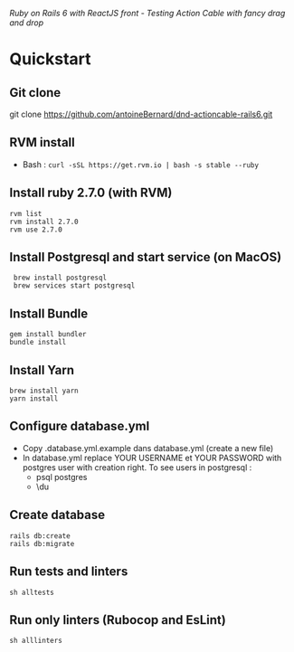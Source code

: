 *Ruby on Rails 6 with ReactJS front - Testing Action Cable with fancy drag and drop*

 Quickstart
====================

Git clone
---------
git clone https://github.com/antoineBernard/dnd-actioncable-rails6.git

RVM install
---------

* Bash : `curl -sSL https://get.rvm.io | bash -s stable --ruby`

Install ruby 2.7.0 (with RVM)
---------
	rvm list
	rvm install 2.7.0
	rvm use 2.7.0

Install Postgresql and start service (on MacOS)
---------
     brew install postgresql
     brew services start postgresql

Install Bundle
---------
	gem install bundler
	bundle install

Install Yarn
---------
	brew install yarn
	yarn install


Configure database.yml
---------
* Copy .database.yml.example dans database.yml (create a new file)
* In database.yml replace YOUR USERNAME et YOUR PASSWORD with postgres user with creation right.
  To see users in postgresql :
    - psql postgres
    - \du

Create database
---------
    rails db:create
    rails db:migrate

Run tests and linters
---------
    sh alltests

Run only linters (Rubocop and EsLint)
---------
    sh alllinters
